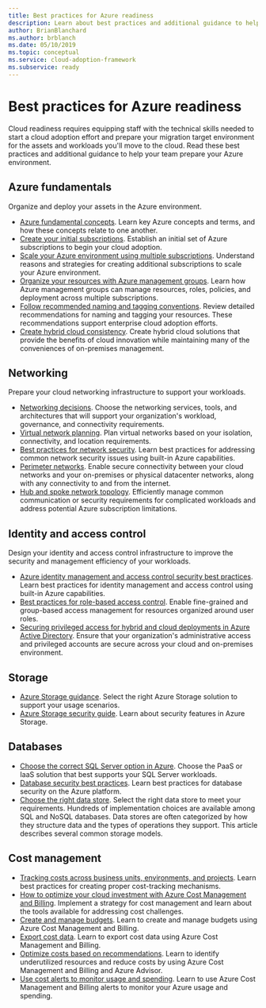 ```yaml
---
title: Best practices for Azure readiness
description: Learn about best practices and additional guidance to help your team establish and prepare your Azure environment.
author: BrianBlanchard
ms.author: brblanch
ms.date: 05/10/2019
ms.topic: conceptual
ms.service: cloud-adoption-framework
ms.subservice: ready
---
```


# Best practices for Azure readiness

Cloud readiness requires equipping staff with the technical skills needed to start a cloud adoption effort and prepare your migration target environment for the assets and workloads you'll move to the cloud. Read these best practices and additional guidance to help your team prepare your Azure environment.

## Azure fundamentals

Organize and deploy your assets in the Azure environment.

- [Azure fundamental concepts](../considerations/fundamental-concepts.md). Learn key Azure concepts and terms, and how these concepts relate to one another.
- [Create your initial subscriptions](./initial-subscriptions.md). Establish an initial set of Azure subscriptions to begin your cloud adoption.
- [Scale your Azure environment using multiple subscriptions](../azure-best-practices/scale-subscriptions.md). Understand reasons and strategies for creating additional subscriptions to scale your Azure environment.
- [Organize your resources with Azure management groups](../azure-best-practices/organize-subscriptions.md). Learn how Azure management groups can manage resources, roles, policies, and deployment across multiple subscriptions.
- [Follow recommended naming and tagging conventions](../azure-best-practices/naming-and-tagging.md). Review detailed recommendations for naming and tagging your resources. These recommendations support enterprise cloud adoption efforts.
- [Create hybrid cloud consistency](../considerations/hybrid-consistency.md). Create hybrid cloud solutions that provide the benefits of cloud innovation while maintaining many of the conveniences of on-premises management.

## Networking

Prepare your cloud networking infrastructure to support your workloads.

- [Networking decisions](../considerations/networking-options.md). Choose the networking services, tools, and architectures that will support your organization's workload, governance, and connectivity requirements.
- [Virtual network planning](/azure/virtual-network/virtual-network-vnet-plan-design-arm?toc=/azure/cloud-adoption-framework/toc.json&bc=/azure/cloud-adoption-framework/_bread/toc.json). Plan virtual networks based on your isolation, connectivity, and location requirements.
- [Best practices for network security](/azure/security/fundamentals/network-best-practices?toc=/azure/cloud-adoption-framework/toc.json&bc=/azure/cloud-adoption-framework/_bread/toc.json). Learn best practices for addressing common network security issues using built-in Azure capabilities.
- [Perimeter networks](./perimeter-networks.md). Enable secure connectivity between your cloud networks and your on-premises or physical datacenter networks, along with any connectivity to and from the internet.
- [Hub and spoke network topology](./hub-spoke-network-topology.md). Efficiently manage common communication or security requirements for complicated workloads and address potential Azure subscription limitations.

## Identity and access control

Design your identity and access control infrastructure to improve the security and management efficiency of your workloads.

- [Azure identity management and access control security best practices](/azure/security/fundamentals/identity-management-best-practices?toc=/azure/cloud-adoption-framework/toc.json&bc=/azure/cloud-adoption-framework/_bread/toc.json). Learn best practices for identity management and access control using built-in Azure capabilities.
- [Best practices for role-based access control](../considerations/roles.md). Enable fine-grained and group-based access management for resources organized around user roles.
- [Securing privileged access for hybrid and cloud deployments in Azure Active Directory](/azure/active-directory/users-groups-roles/directory-admin-roles-secure?toc=/azure/cloud-adoption-framework/toc.json&bc=/azure/cloud-adoption-framework/_bread/toc.json). Ensure that your organization's administrative access and privileged accounts are secure across your cloud and on-premises environment.

## Storage

- [Azure Storage guidance](../considerations/storage-options.md). Select the right Azure Storage solution to support your usage scenarios.
- [Azure Storage security guide](/azure/storage/blobs/security-recommendations?toc=/azure/cloud-adoption-framework/toc.json&bc=/azure/cloud-adoption-framework/_bread/toc.json). Learn about security features in Azure Storage.

## Databases

- [Choose the correct SQL Server option in Azure](/azure/sql-database/sql-database-paas-vs-sql-server-iaas?toc=/azure/cloud-adoption-framework/toc.json&bc=/azure/cloud-adoption-framework/_bread/toc.json). Choose the PaaS or IaaS solution that best supports your SQL Server workloads.
- [Database security best practices](/azure/security/azure-database-security-best-practices?toc=/azure/cloud-adoption-framework/toc.json&bc=/azure/cloud-adoption-framework/_bread/toc.json). Learn best practices for database security on the Azure platform.
- [Choose the right data store](/azure/architecture/guide/technology-choices/data-store-overview). Select the right data store to meet your requirements. Hundreds of implementation choices are available among SQL and NoSQL databases. Data stores are often categorized by how they structure data and the types of operations they support. This article describes several common storage models.

## Cost management

- [Tracking costs across business units, environments, and projects](./track-costs.md). Learn best practices for creating proper cost-tracking mechanisms.
- [How to optimize your cloud investment with Azure Cost Management and Billing](/azure/cost-management-billing/costs/cost-mgt-best-practices?toc=/azure/cloud-adoption-framework/toc.json&bc=/azure/cloud-adoption-framework/_bread/toc.json). Implement a strategy for cost management and learn about the tools available for addressing cost challenges.
- [Create and manage budgets](/azure/cost-management-billing/costs/tutorial-acm-create-budgets?toc=/azure/cloud-adoption-framework/toc.json&bc=/azure/cloud-adoption-framework/_bread/toc.json). Learn to create and manage budgets using Azure Cost Management and Billing.
- [Export cost data](/azure/cost-management-billing/costs/tutorial-export-acm-data?toc=/azure/cloud-adoption-framework/toc.json&bc=/azure/cloud-adoption-framework/_bread/toc.json). Learn to export cost data using Azure Cost Management and Billing.
- [Optimize costs based on recommendations](/azure/cost-management-billing/costs/tutorial-acm-opt-recommendations?toc=/azure/cloud-adoption-framework/toc.json&bc=/azure/cloud-adoption-framework/_bread/toc.json). Learn to identify underutilized resources and reduce costs by using Azure Cost Management and Billing and Azure Advisor.
- [Use cost alerts to monitor usage and spending](/azure/cost-management-billing/costs/cost-mgt-alerts-monitor-usage-spending?toc=/azure/cloud-adoption-framework/toc.json&bc=/azure/cloud-adoption-framework/_bread/toc.json). Learn to use Azure Cost Management and Billing alerts to monitor your Azure usage and spending.

